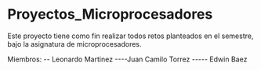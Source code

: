 # Proyectos_Microprocesadores

Este proyecto tiene como fin realizar todos retos planteados en el semestre, bajo la asignatura de microprocesadores.

Miembros:
-- Leonardo Martinez
----Juan Camilo Torrez
----- Edwin Baez
